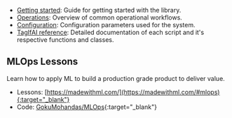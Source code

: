 - [Getting started](getting_started.md): Guide for getting started with the library.
- [Operations](tagifai/main.md): Overview of common operational workflows.
- [Configuration](config/config.md): Configuration parameters used for the system.
- [TagIfAI reference](tagifai/data.md): Detailed documentation of each script and it's respective functions and classes.

## MLOps Lessons

Learn how to apply ML to build a production grade product to deliver value.

- Lessons: [https://madewithml.com/](https://madewithml.com/#mlops){:target="_blank"}
- Code: [GokuMohandas/MLOps](https://github.com/GokuMohandas/MLOps){:target="_blank"}